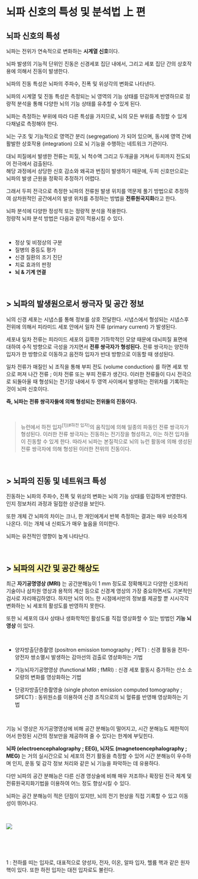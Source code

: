 # 뇌파 신호의 특성 및 분석법 上 편
## 뇌파 신호의 특성
뇌파는 전위가 연속적으로 변화하는 **시계열 신호**이다.
 
뇌파 발생의 기능적 단위인 진동은 신경세포 집단 내에서, 그리고 세포 집단 간의 상호작용에 의해서 진동이 발생한다.

뇌파의 진동 특성은 뇌파의 주파수, 진폭 및 위상각의 변화로 나타낸다.  

뇌파의 시계열 및 진동 특성은 측정되는 뇌 영역의 기능 상태를 민감하게 반영하므로 정량적 분석을 통해 다양한 뇌의 기능 상태를 유추할 수 있게 된다.  

뇌파는 측정하는 부위에 따라 다른 특성을 가지므로, 뇌의 모든 부위를 측정할 수 있게 다채널로 측정해야 한다.  

뇌는 구조 및 기능적으로 영역간 분리 (segregation) 가 되어 있으며, 동시에 영역 간에 활발한 상호작용 (integration) 으로 뇌 기능을 수행하는 네트워크 기관이다. 

대뇌 피질에서 발생한 전류는 피질, 뇌 척수액 그리고 두개골을 거쳐서 두피까지 전도되어 전극에서 검출된다.  
해당 과정에서 상당한 신호 감소와 왜곡과 번짐이 발생하기 때문에, 두피 신호만으로는 뇌파의 발생 근원을 정확히 추정하기 어렵다.  

그래서 두피 전극으로 측정한 뇌파의 전류원 발생 위치를 역문제 풀기 방법으로 추정하여 삼차원적인 공간에서의 발생 위치를 추정하는 방법을 **전류원국지화**라고 한다.  

뇌파 분석에 다양한 정성적 또는 정량적 분석을 적용한다.  
정량적 뇌파 분석 방법은 다음과 같이 적용시킬 수 있다.

<br>

- 정상 및 비정상의 구분
- 질병의 중등도 평가
- 신경 질환의 조기 진단
- 치료 효과의 판정
- **뇌 & 기계 연결**

<br>

## > 뇌파의 발생원으로서 쌍극자 및 공간 정보
뇌의 신경 세포는 시냅스를 통해 정보를 상호 전달한다. 시냅스에서 형성되는 시냅스후전위에 의해서 피라미드 세포 안에서 일차 전류 (primary current) 가 발생된다.

세포내 일차 전류는 피라미드 세포의 길쭉한 기하학적인 모양 때문에 대뇌피질 표면에 대하여 수직 방향으로 극성을 가지면서 **전류 쌍극자가 형성된다.** 전류 쌍극자는 양전하 입자가 한 방향으로 이동하고 음전하 입자가 반대 방향으로 이동할 때 생성된다.

일차 전류가 매질인 뇌 조직을 통해 부피 전도 (volume conduction) 를 하면 세포 밖으로 퍼져 나간 전류 ; 이차 전류 또는 부피 전류가 생긴다.
이러한 전류들이 다시 전극으로 되돌아올 때 형성되는 전기장 내에서 두 영역 사이에서 발생하는 전위차를 기록하는 것이 뇌파 신호이다.  

**즉, 뇌파는 전류 쌍극자들에 의해 형성되는 전위들의 진동이다.**

<br>

> 뉴런에서 하전 입자<sup>[1](#하전 입자)</sup>의 움직임에 의해 일종의 파동인 전류 쌍극자가 형성된다. 이러한 전류 쌍극자는 진동하는 전기장을 형성하고, 이는 하전 입자들이 진동할 수 있게 한다. 따라서 뇌파는 본질적으로 뇌의 뉴런 활동에 의해 생성된 전류 쌍극자에 의해 형성된 이러한 전위의 진동이다.

<br>

## > 뇌파의 진동 및 네트워크 특성
진동하는 뇌파의 주파수, 진폭 및 위상의 변화는 뇌의 기능 상태를 민감하게 반영한다. 인지 정보처리 과정과 밀접한 상관성을 보인다.  

또한 개체 간 뇌파의 차이는 크나, 한 개인에게서 반복 측정하는 결과는 매우 비슷하게 나온다. 이는 개체 내 신뢰도가 매우 높음을 의미한다.  

뇌파는 유전적인 영향이 높게 나타난다.  

<br>

## > <span style='background-color: #fff5b1'>뇌파의 시간 및 공간 해상도</span>  
최근 **자기공명영상 (MRI)** 는 공간분해능이 1 mm 정도로 정확해지고 다양한 신호처리 기술이나 삼차원 영상과 용적의 계산 등으로 신경계 영상의 가장 중요하면서도 기본적인 검사로 자리매김하였다. 하지만 뇌의 어느 한 시점에서만의 정보를 제공할 뿐 시시각각 변화하는 뇌 세포의 활성도를 반영하지 못한다.  

또한 뇌 세포의 대사 상태나 생화학적인 활성도를 직접 영상화할 수 있는 방법인 **기능 뇌 영상** 이 있다.

<br>

- 양자방출단층촬영 (positron emission tomography ; PET) : 신경 활동을 전자-양전자 쌍소멸시 발생하는 감마선의 검출로 영상화하는 기법

- 기능뇌자기공명영상 (functional MRI ; fMRI) : 신경 세포 활동시 증가하는 산소 소모량의 변화를 영상화하는 기법
 
- 단광자방출단층촬영술 (single photon emission computed tomography ; SPECT) : 동위원소를 이용하여 신경 조직으로의 뇌 혈류를 반영해 영상화하는 기법

<br>

기능 뇌 영상은 자기공명영상에 비해 공간 분해능이 떨어지고, 시간 분해능도 제한적이어서 한정된 시간의 정보만을 제공하여 줄 수 있다는 한계에 부딪힌다.  

**뇌파 (electroencephalography ; EEG), 뇌자도 (magnetoencephalography ; MEG)** 는 거의 실시간으로 뇌 세포의 전기 활동을 측정할 수 있어 시간 분해능이 우수하며 인지, 운동 및 감각 정보 처리와 같은 뇌 기능을 파악하는 데 유용하다.

다만 뇌파의 공간 분해능은 다른 신경 영상술에 비해 매우 저조하나 확장된 전극 체계 및 전류원국지화기법을 이용하여 어느 정도 향상시킬 수 있다.

뇌파는 공간 분해능이 적은 단점이 있지만, 뇌의 전기 현상을 직접 기록할 수 있고 이동성이 뛰어나다.

<br>

![](https://player.slideplayer.com/90/14463432/slides/slide_4.jpg)

<br>
<br>
<br>





<a name="하전 입자">1</a> : 전하를 띠는 입자로, 대표적으로 양성자, 전자, 이온, 알파 입자, 헬륨 핵과 같은 원자 핵이 있다. 또한 하전 입자는 대전 입자로도 불린다.
